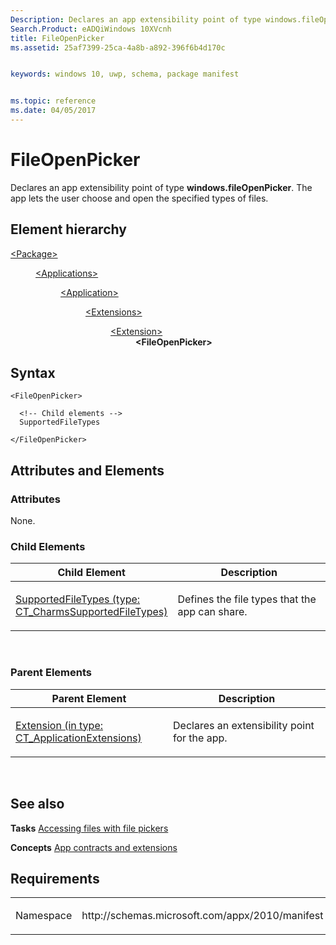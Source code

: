 ```yaml
---
Description: Declares an app extensibility point of type windows.fileOpenPicker.
Search.Product: eADQiWindows 10XVcnh
title: FileOpenPicker
ms.assetid: 25af7399-25ca-4a8b-a892-396f6b4d170c


keywords: windows 10, uwp, schema, package manifest


ms.topic: reference
ms.date: 04/05/2017
---
```


# FileOpenPicker


Declares an app extensibility point of type **windows.fileOpenPicker**. The app lets the user choose and open the specified types of files.

## Element hierarchy

<dl>
<dt><a href="element-package.md">&lt;Package&gt;</a></dt>
<dd>
<dl>
<dt><a href="element-applications.md">&lt;Applications&gt;</a></dt>
<dd>
<dl>
<dt><a href="element-application.md">&lt;Application&gt;</a></dt>
<dd>
<dl>
<dt><a href="element-1-extensions.md">&lt;Extensions&gt;</a></dt>
<dd>
<dl>
<dt><a href="element-1-extension.md">&lt;Extension&gt;</a></dt>
<dd><b>&lt;FileOpenPicker&gt;</b></dd>
</dl>
</dd>
</dl>
</dd>
</dl>
</dd>
</dl>
</dd>
</dl>

## Syntax

``` syntax
<FileOpenPicker>

  <!-- Child elements -->
  SupportedFileTypes

</FileOpenPicker>
```

## Attributes and Elements


### Attributes

None.

### Child Elements

<table>
<colgroup>
<col width="50%" />
<col width="50%" />
</colgroup>
<thead>
<tr class="header">
<th>Child Element</th>
<th>Description</th>
</tr>
</thead>
<tbody>
<tr class="odd">
<td><a href="element-2-supportedfiletypes.md">SupportedFileTypes (type: CT_CharmsSupportedFileTypes)</a> </td>
<td><p>Defines the file types that the app can share.</p></td>
</tr>
</tbody>
</table>

 

### Parent Elements

<table>
<colgroup>
<col width="50%" />
<col width="50%" />
</colgroup>
<thead>
<tr class="header">
<th>Parent Element</th>
<th>Description</th>
</tr>
</thead>
<tbody>
<tr class="odd">
<td><a href="element-1-extension.md">Extension (in type: CT_ApplicationExtensions)</a> </td>
<td><p>Declares an extensibility point for the app.</p></td>
</tr>
</tbody>
</table>

 

## See also


**Tasks**
[Accessing files with file pickers](https://msdn.microsoft.com/library/windows/apps/hh465174)

**Concepts**
[App contracts and extensions](https://msdn.microsoft.com/library/windows/apps/hh464906)

## Requirements

<table>
<colgroup>
<col width="50%" />
<col width="50%" />
</colgroup>
<tbody>
<tr class="odd">
<td><p>Namespace</p></td>
<td><p>http://schemas.microsoft.com/appx/2010/manifest</p></td>
</tr>
</tbody>
</table>

 

 



